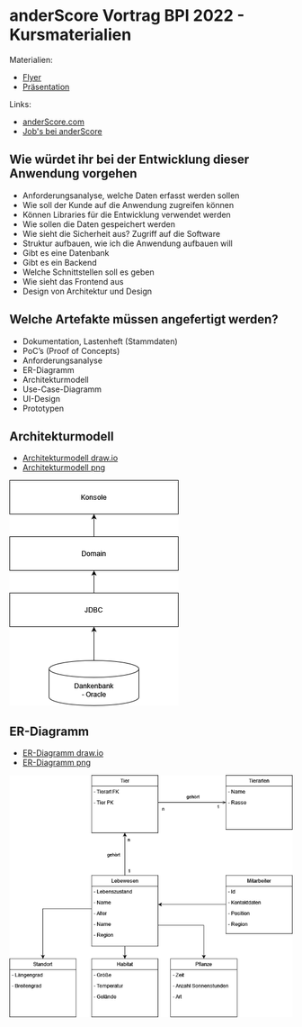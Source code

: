 # anderScore Vortrag BPI 2022 - Kursmaterialien

Materialien:
- [Flyer](RecruitFlyer.pdf)
- [Präsentation](Praesentation.pdf)

Links: 
- [anderScore.com](https://www.anderscore.com/)
- [Job's bei anderScore](https://anderscore.com/jobs/)

## Wie würdet ihr bei der Entwicklung dieser Anwendung vorgehen
-	Anforderungsanalyse, welche Daten erfasst werden sollen
-	Wie soll der Kunde auf die Anwendung zugreifen können
-	Können Libraries für die Entwicklung verwendet werden
-	Wie sollen die Daten gespeichert werden 
-	Wie sieht die Sicherheit aus? Zugriff auf die Software
-	Struktur aufbauen, wie ich die Anwendung aufbauen will
-	Gibt es eine Datenbank
-	Gibt es ein Backend
-	Welche Schnittstellen soll es geben 
-	Wie sieht das Frontend aus
-	Design von Architektur und Design

## Welche Artefakte müssen angefertigt werden?
-	Dokumentation, Lastenheft (Stammdaten)
-	PoC’s (Proof of Concepts)
-	Anforderungsanalyse
-	ER-Diagramm
-	Architekturmodell
-	Use-Case-Diagramm
-	UI-Design
-	Prototypen

## Architekturmodell
- [Architekturmodell draw.io](Architekturmodell.drawio)
- [Architekturmodell png](Architekturmodell.png)

![Architekturmodell](Architekturmodell.png)


## ER-Diagramm
- [ER-Diagramm draw.io](ER-Diagramm.drawio)
- [ER-Diagramm png](ER-Diagramm.png)

![ER-Diagramm](ER-Diagramm.png)
